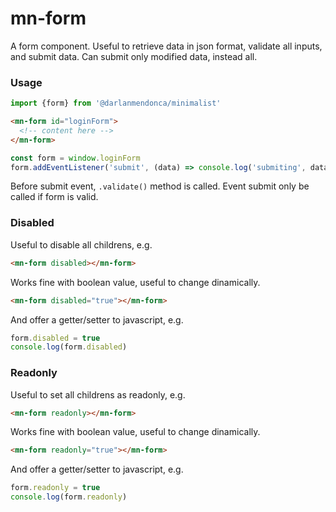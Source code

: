# mn-form

A form component. Useful to retrieve data in json format, validate all inputs, and submit data. Can submit only modified data, instead all.

### Usage

```js
import {form} from '@darlanmendonca/minimalist'
```

```html
<mn-form id="loginForm">
  <!-- content here -->
</mn-form>
```

```js
const form = window.loginForm
form.addEventListener('submit', (data) => console.log('submiting', data))
```

Before submit event, `.validate()` method is called.
Event submit only be called if form is valid.

### Disabled 

Useful to disable all childrens, e.g.

```html
<mn-form disabled></mn-form>
```

Works fine with boolean value, useful to change dinamically.

```html
<mn-form disabled="true"></mn-form>
```

And offer a getter/setter to javascript, e.g.

```js
form.disabled = true
console.log(form.disabled)
```

### Readonly

Useful to set all childrens as readonly, e.g.

```html
<mn-form readonly></mn-form>
```

Works fine with boolean value, useful to change dinamically.

```html
<mn-form readonly="true"></mn-form>
```

And offer a getter/setter to javascript, e.g.

```js
form.readonly = true
console.log(form.readonly)
```
